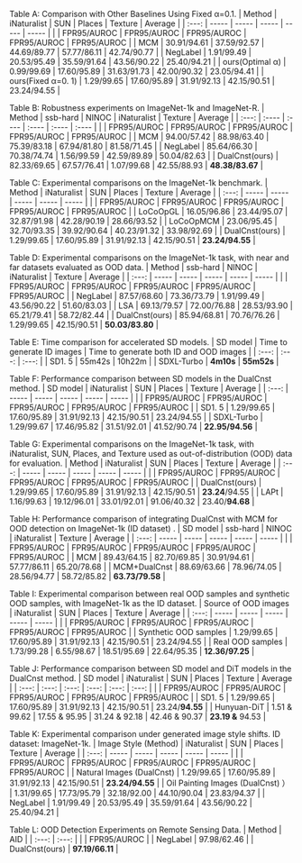 Table A: Comparison with Other Baselines Using Fixed α=0.1.
| Method | iNaturalist | SUN | Places | Texture | Average |
| :---: | ----- | ----- | ----- | ----- | ----- |
|  | FPR95/AUROC | FPR95/AUROC | FPR95/AUROC | FPR95/AUROC | FPR95/AUROC |
| MCM | 30.91/94.61 | 37.59/92.57 | 44.69/89.77 | 57.77/86.11 | 42.74/90.77 |
| NegLabel | 1.91/99.49 | 20.53/95.49 | 35.59/91.64 | 43.56/90.22 | 25.40/94.21 |
| ours(Optimal α) | 0.99/99.69 | 17.60/95.89 | 31.63/91.73 | 42.00/90.32 | 23.05/94.41 |
| ours(Fixed α=0. 1\) | 1.29/99.65 | 17.60/95.89 | 31.91/92.13 | 42.15/90.51 | 23.24/94.55 |

Table B: Robustness experiments on ImageNet-1k and ImageNet-R.
| Method | ssb-hard | NINOC | iNaturalist | Texture | Average |
| :---: | :---- | :---- | :---- | :---- | :---- |
|  | FPR95/AUROC | FPR95/AUROC | FPR95/AUROC | FPR95/AUROC | FPR95/AUROC |
| MCM | 94.00/57.42 | 88.98/63.40 | 75.39/83.18 | 67.94/81.80 | 81.58/71.45 |
| NegLabel | 85.64/66.30 | 70.38/74.74 | 1.56/99.59 | 42.59/89.89 | 50.04/82.63 |
| DualCnst(ours) | 82.33/69.65 | 67.57/76.41 | 1.07/99.68 | 42.55/88.93 | **48.38/83.67** |

Table C: Experimental comparisons on the ImageNet-1k benchmark.
| Method | iNaturalist | SUN | Places | Texture | Average |
| :---: | ----- | ----- | ----- | ----- | ----- |
|  | FPR95/AUROC | FPR95/AUROC | FPR95/AUROC | FPR95/AUROC | FPR95/AUROC |
| LoCoOpGL | 16.05/96.86 | 23.44/95.07 | 32.87/91.98 | 42.28/90.19 | 28.66/93.52 |
| LoCoOpMCM | 23.06/95.45 | 32.70/93.35 | 39.92/90.64 | 40.23/91.32 | 33.98/92.69 |
| DualCnst(ours) | 1.29/99.65 | 17.60/95.89 | 31.91/92.13 | 42.15/90.51 | **23.24/94.55** |

Table D: Experimental comparisons on the ImageNet-1k task, with near and far datasets evaluated as OOD data.
| Method | ssb-hard | NINOC | iNaturalist | Texture | Average |
| :---: | ----- | ----- | ----- | ----- | ----- |
|  | FPR95/AUROC | FPR95/AUROC | FPR95/AUROC | FPR95/AUROC | FPR95/AUROC |
| NegLabel | 87.57/68.60 | 73.36/73.79 | 1.91/99.49 | 43.56/90.22 | 51.60/83.03 |
| LSA | 69.13/79.57 | 72.00/76.88 | 28.53/93.90 | 65.21/79.41 | 58.72/82.44 |
| DualCnst(ours) | 85.94/68.81 | 70.76/76.26 | 1.29/99.65 | 42.15/90.51 | **50.03/83.80** |

Table E: Time comparison for accelerated SD models.
| SD model | Time to generate ID images | Time to generate both ID and OOD images |
| :---: | :---: | :---: |
| SD1. 5 | 55m42s | 10h22m |
| SDXL-Turbo | **4m10s** | **55m52s** |

Table F: Performance comparison between SD models in the DualCnst method.
| SD model | iNaturalist | SUN | Places | Texture | Average |
| :---: | ----- | ----- | ----- | ----- | ----- |
|  | FPR95/AUROC | FPR95/AUROC | FPR95/AUROC | FPR95/AUROC | FPR95/AUROC |
| SD1. 5 | 1.29/99.65 | 17.60/95.89 | 31.91/92.13 | 42.15/90.51 | 23.24/94.55 |
| SDXL-Turbo | 1.29/99.67 | 17.46/95.82 | 31.51/92.01 | 41.52/90.74 | **22.95/94.56** |

Table G: Experimental comparisons on the ImageNet-1k task, with iNaturalist, SUN, Places, and Texture used as out-of-distribution (OOD) data for evaluation.
| Method | iNaturalist | SUN | Places | Texture | Average |
| :---: | ----- | ----- | ----- | ----- | ----- |
|  | FPR95/AUROC | FPR95/AUROC | FPR95/AUROC | FPR95/AUROC | FPR95/AUROC |
| DualCnst(ours) | 1.29/99.65 | 17.60/95.89 | 31.91/92.13 | 42.15/90.51 | **23.24**/94.55 |
| LAPt | 1.16/99.63 | 19.12/96.01 | 33.01/92.01 | 91.06/40.32 | 23.40/**94.68** |

Table H: Performance comparison of integrating DualCnst with MCM for OOD detection on ImageNet-1k (ID dataset) .
| SD model | ssb-hard | NINOC | iNaturalist | Texture | Average |
| :---: | ----- | ----- | ----- | ----- | ----- |
|  | FPR95/AUROC | FPR95/AUROC | FPR95/AUROC | FPR95/AUROC | FPR95/AUROC |
| MCM | 89.43/64.15 | 82.70/69.85 | 30.91/94.61 | 57.77/86.11 | 65.20/78.68 |
| MCM+DualCnst | 88.69/63.66 | 78.96/74.05 | 28.56/94.77 | 58.72/85.82 | **63.73/79.58** |

Table I: Experimental comparison between real OOD samples and synthetic OOD samples, with ImageNet-1k as the ID dataset.
| Source of OOD images | iNaturalist | SUN | Places | Texture | Average |
| :---: | ----- | ----- | ----- | ----- | ----- |
|  | FPR95/AUROC | FPR95/AUROC | FPR95/AUROC | FPR95/AUROC | FPR95/AUROC |
| Synthetic OOD samples | 1.29/99.65 | 17.60/95.89 | 31.91/92.13 | 42.15/90.51 | 23.24/94.55 |
| Real OOD samples | 1.73/99.28 | 6.55/98.67 | 18.51/95.69 | 22.64/95.35 | **12.36/97.25** |

Table J: Performance comparison between SD model and DiT models in the DualCnst method.
| SD model | iNaturalist | SUN | Places | Texture | Average |
| :---: | :---: | :---: | :---: | :---: | :---: |
|  | FPR95/AUROC | FPR95/AUROC | FPR95/AUROC | FPR95/AUROC | FPR95/AUROC |
| SD1. 5 | 1.29/99.65 | 17.60/95.89 | 31.91/92.13 | 42.15/90.51 | 23.24/**94.55** |
| Hunyuan-DiT | 1.51 & 99.62 | 17.55 & 95.95 | 31.24 & 92.18 | 42.46 & 90.37 | **23.19 &** 94.53 |

Table K: Experimental comparison under generated image style shifts. ID dataset: ImageNet-1k.
| Image Style (Method) | iNaturalist | SUN | Places | Texture | Average |
| :---: | ----- | ----- | ----- | ----- | ----- |
|  | FPR95/AUROC | FPR95/AUROC | FPR95/AUROC | FPR95/AUROC | FPR95/AUROC |
| Natural Images (DualCnst) | 1.29/99.65 | 17.60/95.89 | 31.91/92.13 | 42.15/90.51 | **23.24/94.55** |
| Oil Painting Images (DualCnst) ） | 1.31/99.65 | 17.73/95.79 | 32.18/92.00 | 44.10/90.04 | 23.83/94.37 |
| NegLabel | 1.91/99.49 | 20.53/95.49 | 35.59/91.64 | 43.56/90.22 | 25.40/94.21 |

Table L: OOD Detection Experiments on Remote Sensing Data.
| Method | AID |
| :---: | :---: |
|  | FPR95/AUROC |
| NegLabel | 97.98/62.46 |
| DualCnst(ours) | **97.19/66.11** |


